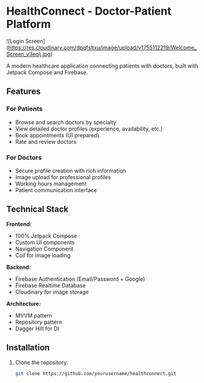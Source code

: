 # HealthConnect - Doctor-Patient Platform

![Login Screen] (https://res.cloudinary.com/dpqfsltxu/image/upload/v1755112219/Welcome_Screen_y3eclj.jpg)

A modern healthcare application connecting patients with doctors, built with Jetpack Compose and Firebase.

## Features

### For Patients
- Browse and search doctors by specialty
- View detailed doctor profiles (experience, availability, etc.)
- Book appointments (UI prepared)
- Rate and review doctors

### For Doctors
- Secure profile creation with rich information
- Image upload for professional profiles
- Working hours management
- Patient communication interface

## Technical Stack

**Frontend:**
- 100% Jetpack Compose
- Custom UI components
- Navigation Component
- Coil for image loading

**Backend:**
- Firebase Authentication (Email/Password + Google)
- Firebase Realtime Database
- Cloudinary for image storage

**Architecture:**
- MVVM pattern
- Repository pattern
- Dagger Hilt for DI

## Installation

1. Clone the repository:
   ```bash
   git clone https://github.com/yourusername/healthconnect.git
